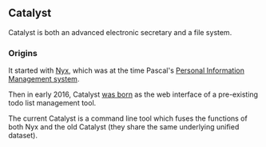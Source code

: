 ## Catalyst

Catalyst is both an advanced electronic secretary and a file system. 

### Origins

It started with [Nyx](http://blog.alseyn.net/index.php?uuid=40bd59d4-48de-454a-9a50-2c2a1c919e32), which was at the time Pascal's [Personal Information Management system](https://en.wikipedia.org/wiki/Personal_information_management).

Then in early 2016, Catalyst [was born](http://blog.alseyn.net/index.php?uuid=16a853b0-18c1-46b7-a6bd-392b4df98e5e) as the web interface of a pre-existing todo list management tool.

The current Catalyst is a command line tool which fuses the functions of both Nyx and the old Catalyst (they share the same underlying unified dataset).
